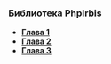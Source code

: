 ### Библиотека PhpIrbis

* [**Глава 1**](chapter1.md)
* [**Глава 2**](chapter2.md)
* [**Глава 3**](chapter3.md)